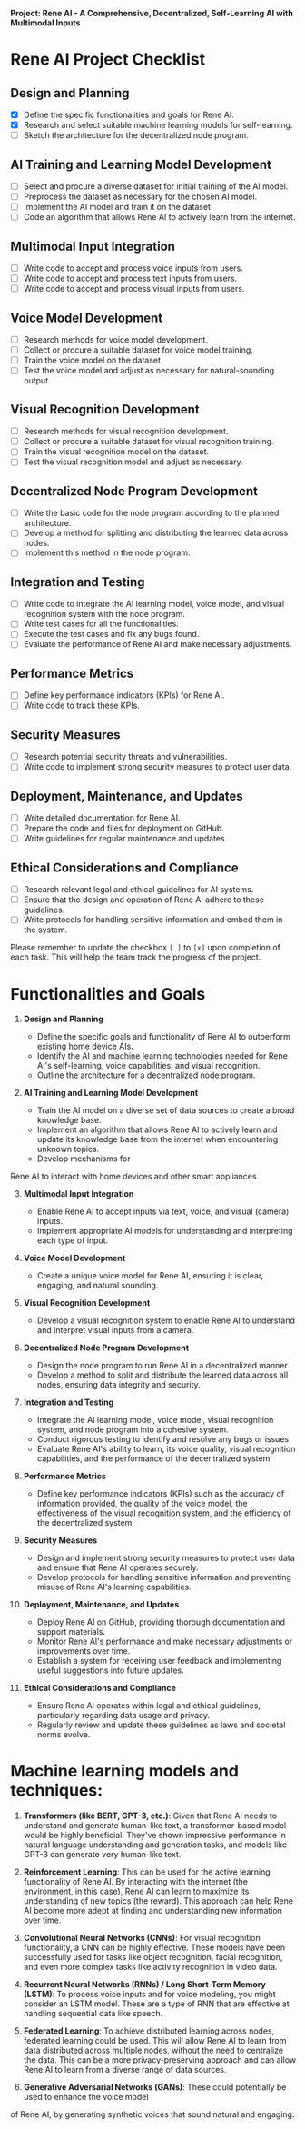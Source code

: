 **Project: Rene AI - A Comprehensive, Decentralized, Self-Learning AI with Multimodal Inputs**

# Rene AI Project Checklist

## Design and Planning

- [X] Define the specific functionalities and goals for Rene AI.
- [X] Research and select suitable machine learning models for self-learning.
- [ ] Sketch the architecture for the decentralized node program.

## AI Training and Learning Model Development

- [ ] Select and procure a diverse dataset for initial training of the AI model.
- [ ] Preprocess the dataset as necessary for the chosen AI model.
- [ ] Implement the AI model and train it on the dataset.
- [ ] Code an algorithm that allows Rene AI to actively learn from the internet.

## Multimodal Input Integration

- [ ] Write code to accept and process voice inputs from users.
- [ ] Write code to accept and process text inputs from users.
- [ ] Write code to accept and process visual inputs from users.

## Voice Model Development

- [ ] Research methods for voice model development.
- [ ] Collect or procure a suitable dataset for voice model training.
- [ ] Train the voice model on the dataset.
- [ ] Test the voice model and adjust as necessary for natural-sounding output.

## Visual Recognition Development

- [ ] Research methods for visual recognition development.
- [ ] Collect or procure a suitable dataset for visual recognition training.
- [ ] Train the visual recognition model on the dataset.
- [ ] Test the visual recognition model and adjust as necessary.

## Decentralized Node Program Development

- [ ] Write the basic code for the node program according to the planned architecture.
- [ ] Develop a method for splitting and distributing the learned data across nodes.
- [ ] Implement this method in the node program.

## Integration and Testing

- [ ] Write code to integrate the AI learning model, voice model, and visual recognition system with the node program.
- [ ] Write test cases for all the functionalities.
- [ ] Execute the test cases and fix any bugs found.
- [ ] Evaluate the performance of Rene AI and make necessary adjustments.

## Performance Metrics

- [ ] Define key performance indicators (KPIs) for Rene AI.
- [ ] Write code to track these KPIs.

## Security Measures

- [ ] Research potential security threats and vulnerabilities.
- [ ] Write code to implement strong security measures to protect user data.

## Deployment, Maintenance, and Updates

- [ ] Write detailed documentation for Rene AI.
- [ ] Prepare the code and files for deployment on GitHub.
- [ ] Write guidelines for regular maintenance and updates.

## Ethical Considerations and Compliance

- [ ] Research relevant legal and ethical guidelines for AI systems.
- [ ] Ensure that the design and operation of Rene AI adhere to these guidelines.
- [ ] Write protocols for handling sensitive information and embed them in the system.

Please remember to update the checkbox `[ ]` to `[x]` upon completion of each task. This will help the team track the progress of the project.

# Functionalities and Goals

1. **Design and Planning**
    - Define the specific goals and functionality of Rene AI to outperform existing home device AIs.
    - Identify the AI and machine learning technologies needed for Rene AI's self-learning, voice capabilities, and visual recognition.
    - Outline the architecture for a decentralized node program.

2. **AI Training and Learning Model Development**
    - Train the AI model on a diverse set of data sources to create a broad knowledge base.
    - Implement an algorithm that allows Rene AI to actively learn and update its knowledge base from the internet when encountering unknown topics.
    - Develop mechanisms for

 Rene AI to interact with home devices and other smart appliances.

3. **Multimodal Input Integration**
    - Enable Rene AI to accept inputs via text, voice, and visual (camera) inputs.
    - Implement appropriate AI models for understanding and interpreting each type of input.

4. **Voice Model Development**
    - Create a unique voice model for Rene AI, ensuring it is clear, engaging, and natural sounding.

5. **Visual Recognition Development**
    - Develop a visual recognition system to enable Rene AI to understand and interpret visual inputs from a camera.

6. **Decentralized Node Program Development**
    - Design the node program to run Rene AI in a decentralized manner.
    - Develop a method to split and distribute the learned data across all nodes, ensuring data integrity and security.

7. **Integration and Testing**
    - Integrate the AI learning model, voice model, visual recognition system, and node program into a cohesive system.
    - Conduct rigorous testing to identify and resolve any bugs or issues.
    - Evaluate Rene AI's ability to learn, its voice quality, visual recognition capabilities, and the performance of the decentralized system.

8. **Performance Metrics**
    - Define key performance indicators (KPIs) such as the accuracy of information provided, the quality of the voice model, the effectiveness of the visual recognition system, and the efficiency of the decentralized system.

9. **Security Measures**
    - Design and implement strong security measures to protect user data and ensure that Rene AI operates securely.
    - Develop protocols for handling sensitive information and preventing misuse of Rene AI's learning capabilities.

10. **Deployment, Maintenance, and Updates**
    - Deploy Rene AI on GitHub, providing thorough documentation and support materials.
    - Monitor Rene AI's performance and make necessary adjustments or improvements over time.
    - Establish a system for receiving user feedback and implementing useful suggestions into future updates.

11. **Ethical Considerations and Compliance**
    - Ensure Rene AI operates within legal and ethical guidelines, particularly regarding data usage and privacy.
    - Regularly review and update these guidelines as laws and societal norms evolve.

# Machine learning models and techniques:

1. **Transformers (like BERT, GPT-3, etc.)**: Given that Rene AI needs to understand and generate human-like text, a transformer-based model would be highly beneficial. They've shown impressive performance in natural language understanding and generation tasks, and models like GPT-3 can generate very human-like text.

2. **Reinforcement Learning**: This can be used for the active learning functionality of Rene AI. By interacting with the internet (the environment, in this case), Rene AI can learn to maximize its understanding of new topics (the reward). This approach can help Rene AI become more adept at finding and understanding new information over time.

3. **Convolutional Neural Networks (CNNs)**: For visual recognition functionality, a CNN can be highly effective. These models have been successfully used for tasks like object recognition, facial recognition, and even more complex tasks like activity recognition in video data.

4. **Recurrent Neural Networks (RNNs) / Long Short-Term Memory (LSTM)**: To process voice inputs and for voice modeling, you might consider an LSTM model. These are a type of RNN that are effective at handling sequential data like speech.

5. **Federated Learning**: To achieve distributed learning across nodes, federated learning could be used. This will allow Rene AI to learn from data distributed across multiple nodes, without the need to centralize the data. This can be a more privacy-preserving approach and can allow Rene AI to learn from a diverse range of data sources.

6. **Generative Adversarial Networks (GANs)**: These could potentially be used to enhance the voice model

 of Rene AI, by generating synthetic voices that sound natural and engaging.